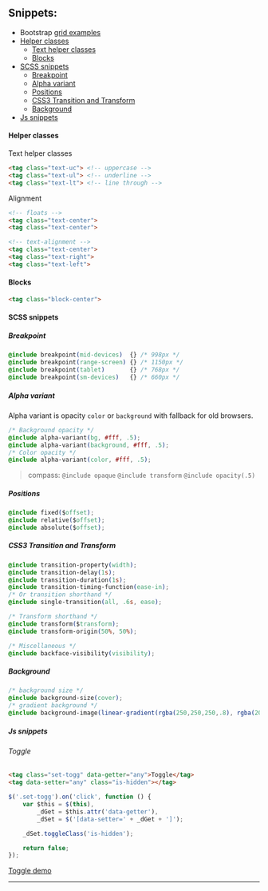 
## Snippets:

* Bootstrap [grid examples](http://jsfiddle.net/ElmahdiMahmoud/k7n5E/2/embedded/result/)
* [Helper classes](#helper-classes)
  * [Text helper classes](#text-helper-classes)
  * [Blocks](#blocks)
* [SCSS snippets](#scss-snippets)
  * [Breakpoint](#breakpoint)
  * [Alpha variant](#alpha-variant)
  * [Positions](#positions)
  * [CSS3 Transition and Transform](#css3-transition-and-transform)
  * [Background](#background)
* [Js snippets](#js-snippets)

#### Helper classes

Text helper classes

```html
<tag class="text-uc"> <!-- uppercase -->
<tag class="text-ul"> <!-- underline -->
<tag class="text-lt"> <!-- line through -->
```
Alignment

```html
<!-- floats -->
<tag class="text-center">
<tag class="text-center">

<!-- text-alignment -->
<tag class="text-center">
<tag class="text-right">
<tag class="text-left">
```

#### Blocks
```html
<tag class="block-center">
```

#### SCSS snippets

##### Breakpoint

```css
@include breakpoint(mid-devices)  {} /* 998px */
@include breakpoint(range-screen) {} /* 1150px */
@include breakpoint(tablet)       {} /* 768px */
@include breakpoint(sm-devices)   {} /* 660px */
```

##### Alpha variant
Alpha variant is opacity `color` or `background` with fallback for old browsers.
```css
/* Background opacity */
@include alpha-variant(bg, #fff, .5);
@include alpha-variant(background, #fff, .5);
/* Color opacity */
@include alpha-variant(color, #fff, .5);
```
> compass: `@include opaque` `@include transform` `@include opacity(.5)`

##### Positions
```css
@include fixed($offset);
@include relative($offset);
@include absolute($offset);
```

##### CSS3 Transition and Transform
```css
@include transition-property(width);
@include transition-delay(1s);
@include transition-duration(1s);
@include transition-timing-function(ease-in);
/* Or transition shorthand */
@include single-transition(all, .6s, ease);

/* Transform shorthand */
@include transform($transform);
@include transform-origin(50%, 50%);

/* Miscellaneous */
@include backface-visibility(visibility);
```

##### Background
```css
/* background size */
@include background-size(cover);
/* gradient background */
@include background-image(linear-gradient(rgba(250,250,250,.8), rgba(204, 204, 204,.7)));
```


##### Js snippets

###### Toggle
```html
<tag class="set-togg" data-getter="any">Toggle</tag>
<tag data-setter="any" class="is-hidden"></tag>
```
```js
$('.set-togg').on('click', function () {
    var $this = $(this),
        _dGet = $this.attr('data-getter'),
        _dSet = $('[data-setter=' + _dGet + ']');

    _dSet.toggleClass('is-hidden');

    return false;
});
```
[Toggle demo](http://jsfiddle.net/ElmahdiMahmoud/gkXVF/2/)

---
